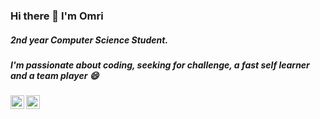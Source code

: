 ### Hi there 👋 I'm Omri

##### 2nd year Computer Science Student.
##### I'm passionate about coding, seeking for challenge, a fast self learner and a team player 😄
[<img align="left" alt="vladi | LinkedIn" width="22px" src="https://cdn.jsdelivr.net/npm/simple-icons@v3/icons/linkedin.svg" />][linkedin]
[<img align="left" alt="vladi | Gmail" width="22px" src="https://cdn.jsdelivr.net/npm/simple-icons@v3/icons/gmail.svg" />][gmail]


[linkedin]: https://linkedin.com/in/omrikrelman/
[gmail]:malito:omrikre@gmail.com
